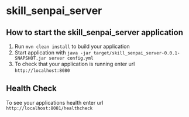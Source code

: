 # skill_senpai_server

How to start the skill_senpai_server application
---

1. Run `mvn clean install` to build your application
1. Start application with `java -jar target/skill_senpai_server-0.0.1-SNAPSHOT.jar server config.yml`
1. To check that your application is running enter url `http://localhost:8080`

Health Check
---

To see your applications health enter url `http://localhost:8081/healthcheck`

